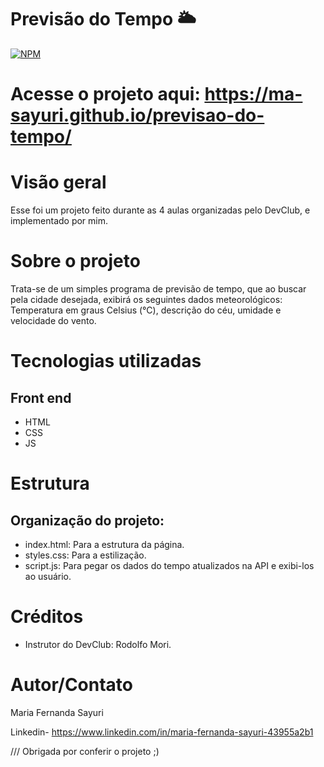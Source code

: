 # Previsão do Tempo 🌥️ 

[![NPM](https://img.shields.io/npm/l/react)](https://github.com/ma-sayuri/previsao-do-tempo/blob/main/LICENSE) 

# Acesse o projeto aqui: https://ma-sayuri.github.io/previsao-do-tempo/

# Visão geral

Esse foi um projeto feito durante as 4 aulas organizadas pelo DevClub, e implementado por mim.

# Sobre o projeto

Trata-se de um simples programa de previsão de tempo, que ao buscar pela cidade desejada, exibirá os seguintes dados meteorológicos: Temperatura em graus Celsius (°C), descrição do céu, umidade e velocidade do vento.

# Tecnologias utilizadas
## Front end
- HTML
- CSS
- JS

# Estrutura 
## Organização do projeto:

- index.html: Para a estrutura da página.
- styles.css: Para a estilização.
- script.js: Para pegar os dados do tempo atualizados na API e exibi-los ao usuário.

# Créditos

- Instrutor do DevClub: Rodolfo Mori.

# Autor/Contato

Maria Fernanda Sayuri

Linkedin- https://www.linkedin.com/in/maria-fernanda-sayuri-43955a2b1

///
Obrigada por conferir o projeto ;)
